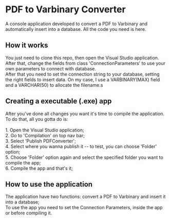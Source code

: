 # PDF to Varbinary Converter
A console application developed to convert a PDF to Varbinary and automatically insert into a database.
All the code you need is here.

## How it works
You just need to clone this repo, then open the Visual Studio application. After that, change the fields from class 'ConnectionParameters' to use your own parameters to connect with database.
</br> After that you need to set the connection string to your database, setting the right fields to insert data. On my case, I use a VARBINARY(MAX) field and a VARCHAR(50) to allocate the filename.s

## Creating a executable (.exe) app
After you've done all changes you want it's time to compile the application. To do that, all you gotta do is:
</br></br>1. Open the Visual Studio application;
</br>2. Go to 'Compilation' on top nav bar;
</br>3. Select 'Publish PDFConverter';
</br>4. Select where you wanna publish it -- to test, you can choose 'Folder' option;
</br>5. Choose 'Folder' option again and select the specified folder you want to compile the app;
</br>6. Compile the app and that's it;

## How to use the application
The application have two functions: convert a PDF to Varbinary and insert it into a database;
</br>To use the app you need to set the Connection Parameters, inside the app or before compiling it.
